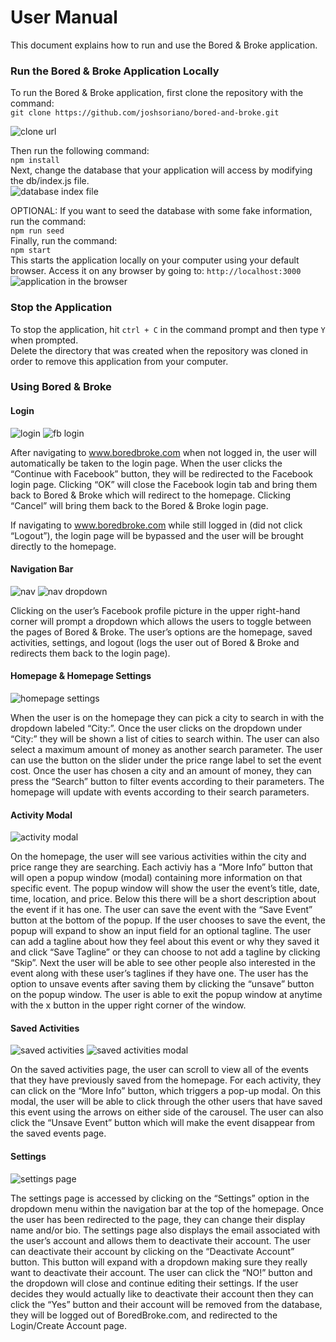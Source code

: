 # User Manual
This document explains how to run and use the Bored & Broke application.

### Run the Bored & Broke Application Locally

To run the Bored & Broke application, first clone the repository with the command:                
`git clone https://github.com/joshsoriano/bored-and-broke.git`           

![clone url](https://raw.githubusercontent.com/joshsoriano/bored-and-broke/master/documents/user%20manual/gitclone.png)

Then run the following command:                
`npm install`           
Next, change the database that your application will access by modifying the db/index.js file.           
![database index file](https://raw.githubusercontent.com/joshsoriano/bored-and-broke/master/documents/user%20manual/dbindex.png)

OPTIONAL: If you want to seed the database with some fake information, run the command:            
`npm run seed`               
Finally, run the command:              
`npm start`                  
This starts the application locally on your computer using your default browser. Access it on any browser by going to:     `http://localhost:3000`      
![application in the browser](https://raw.githubusercontent.com/joshsoriano/bored-and-broke/master/documents/user%20manual/app.png)

### Stop the Application
To stop the application, hit `ctrl + C` in the command prompt and then type `Y` when prompted.          
Delete the directory that was created when the repository was cloned in order to remove this application from your computer.          

### Using Bored & Broke

#### Login
![login](https://raw.githubusercontent.com/joshsoriano/bored-and-broke/master/documents/user%20manual/bb-login.png)
![fb login](https://raw.githubusercontent.com/joshsoriano/bored-and-broke/master/documents/user%20manual/facebook-login.png)

After navigating to www.boredbroke.com when not logged in, the user will automatically be taken to the login page. When the user clicks the “Continue with Facebook” button, they will be redirected to the Facebook login page. Clicking “OK” will close the Facebook login tab and bring them back to Bored & Broke which will redirect to the homepage. Clicking “Cancel” will bring them back to the Bored & Broke login page. 

If navigating to www.boredbroke.com while still logged in (did not click “Logout”), the login page will be bypassed and the user will be brought directly to the homepage. 

#### Navigation Bar
![nav](https://raw.githubusercontent.com/joshsoriano/bored-and-broke/master/documents/user%20manual/nav.png)
![nav dropdown](https://raw.githubusercontent.com/joshsoriano/bored-and-broke/master/documents/user%20manual/nav-dropdown.png)

Clicking on the user’s Facebook profile picture in the upper right-hand corner will prompt a dropdown which allows the users to toggle between the pages of Bored & Broke. The user’s options are the homepage, saved activities, settings, and logout (logs the user out of Bored & Broke and redirects them back to the login page).  

#### Homepage & Homepage Settings  
![homepage settings](https://raw.githubusercontent.com/joshsoriano/bored-and-broke/master/documents/user%20manual/homepageSettings.png)  

When the user is on the homepage they can pick a city to search in with the dropdown labeled “City:”. Once the user clicks on the dropdown under “City:” they will be shown a list of cities to search within. The user can also select a maximum amount of money as another search parameter. The user can use the button on the slider under the price range label to set the event cost. Once the user has chosen a city and an amount of money, they can press the “Search” button to filter events according to their parameters. The homepage will update with events according to their search parameters. 

#### Activity Modal  
![activity modal](https://raw.githubusercontent.com/joshsoriano/bored-and-broke/master/documents/user%20manual/activityModal.png)  

On the homepage, the user will see various activities within the city and price range they are searching. Each activiy has a “More Info” button that will open a popup window (modal) containing more information on that specific event. The popup window will show the user the event’s title, date, time, location, and price. Below this there will be a short description about the event if it has one. The user can save the event with the “Save Event” button at the bottom of the popup. If the user chooses to save the event, the popup will expand to show an input field for an optional tagline. The user can add a tagline about how they feel about this event or why they saved it and click “Save Tagline” or they can choose to not add a tagline by clicking “Skip”. Next the user will be able to see other people also interested in the event along with these user’s taglines if they have one. The user has the option to unsave events after saving them by clicking the “unsave” button on the popup window. The user is able to exit the popup window at anytime with the x button in the upper right corner of the window. 

#### Saved Activities
![saved activities](https://raw.githubusercontent.com/joshsoriano/bored-and-broke/master/documents/user%20manual/saved-activities.png)
![saved activities modal](https://raw.githubusercontent.com/joshsoriano/bored-and-broke/master/documents/user%20manual/saved-activities-modal.png)

On the saved activities page, the user can scroll to view all of the events that they have previously saved from the homepage. For each activity, they can click on the “More Info” button, which triggers a pop-up modal. On this modal, the user will be able to click through the other users that have saved this event using the arrows on either side of the carousel. The user can also click the “Unsave Event” button which will make the event disappear from the saved events page. 

#### Settings  
![settings page](https://raw.githubusercontent.com/joshsoriano/bored-and-broke/master/documents/user%20manual/settingsPage.png)  

The settings page is accessed by clicking on the “Settings” option in the dropdown menu within the navigation bar at the top of the homepage. Once the user has been redirected to the page, they can change their display name and/or bio. The settings page also displays the email associated with the user’s account and allows them to deactivate their account. The user can deactivate their account by clicking on the “Deactivate Account” button. This button will expand with a dropdown making sure they really want to deactivate their account. The user can click the “NO!” button and the dropdown will close and continue editing their settings. If the user decides they would actually like to deactivate their account then they can click the “Yes” button and their account will be removed from the database, they will be logged out of BoredBroke.com, and redirected to the Login/Create Account page.  
